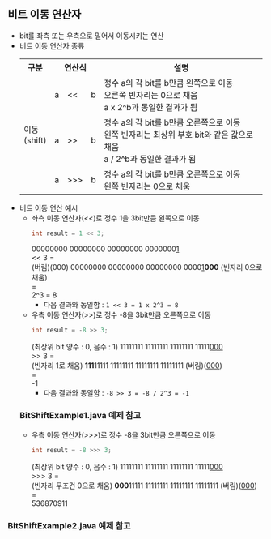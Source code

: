 ## 비트 이동 연산자
- bit를 좌측 또는 우측으로 밀어서 이동시키는 연산
- 비트 이동 연산자 종류
  <table>
    <tr>
      <th>구분</th>
      <th colspan="3">연산식</th>
      <th>설명</th>
    </tr>
    <tr>
      <td rowspan="3">이동<br>(shift)</td>
      <td>a</td>
      <td><<</td>
      <td>b</td>
      <td>정수 a의 각 bit를 b만큼 왼쪽으로 이동<br>오른쪽 빈자리는 0으로 채움<br>a x 2^b과 동일한 결과가 됨</td>
    </tr>
    <tr>
      <td>a</td>
      <td>>></td>
      <td>b</td>
      <td>정수 a의 각 bit를 b만큼 오른쪽으로 이동<br>왼쪽 빈자리는 최상위 부호 bit와 같은 값으로 채움<br>a / 2^b과 동일한 결과가 됨</td>
    </tr>
    <tr>
      <td>a</td>
      <td>>>></td>
      <td>b</td>
      <td>정수 a의 각 bit를 b만큼 오른쪽으로 이동<br>왼쪽 빈자리는 0으로 채움</td>
    </tr>    
  </table>
- 비트 이동 연산 예시
  - 좌측 이동 연산자(<<)로 정수 1을 3bit만큼 왼쪽으로 이동
    ```java
    int result = 1 << 3;
    ```
    00000000 00000000 00000000 0000000<u>1</u><br>
    << 3 =<br>
    (버림)(000) 00000000 00000000 00000000 0000<u>1</u>**000** (빈자리 0으로 채움)<br>
    =<br>
    2^3 = 8
    - 다음 결과와 동일함 : ``1 << 3 = 1 x 2^3 = 8``
  - 우측 이동 연산자(>>)로 정수 -8을 3bit만큼 오른쪽으로 이동
    ```java
    int result = -8 >> 3;
    ```
    (최상위 bit 양수 : 0, 음수 : 1) 11111111 11111111 11111111 11111<u>000</u><br>
    &gt;&gt; 3 =<br>
    (빈자리 1로 채움) **111**11111 11111111 11111111 11111111 (버림)(<u>000</u>)<br>
    =<br>
    -1
    - 다음 결과와 동일함 : ``-8 >> 3 = -8 / 2^3 = -1``
  ### BitShiftExample1.java 예제 참고
  - 우측 이동 연산자(>>>)로 정수 -8을 3bit만큼 오른쪽으로 이동
    ```java
    int result = -8 >>> 3;
    ```
    (최상위 bit 양수 : 0, 음수 : 1) 11111111 11111111 11111111 11111<u>000</u><br>
    &gt;&gt;&gt; 3 =<br>
    (빈자리 무조건 0으로 채움) **000**11111 11111111 11111111 11111111 (버림)(<u>000</u>)<br>
    =<br>
    536870911
### BitShiftExample2.java 예제 참고

